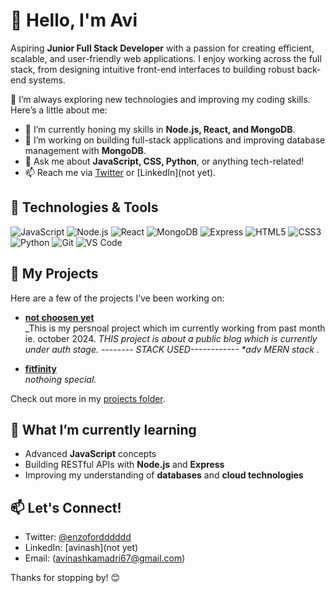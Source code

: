 # 👋 Hello, I'm Avi

Aspiring **Junior Full Stack Developer** with a passion for creating efficient, scalable, and user-friendly web applications. I enjoy working across the full stack, from designing intuitive front-end interfaces to building robust back-end systems. 

🚀 I’m always exploring new technologies and improving my coding skills. Here’s a little about me:

- 🌱 I’m currently honing my skills in **Node.js, React, and MongoDB**.
- 🔭 I’m working on building full-stack applications and improving database management with **MongoDB**.
- 💬 Ask me about **JavaScript, CSS, Python**, or anything tech-related!
- 📫 Reach me via [Twitter](https://twitter.com/enzofordddddd) or [LinkedIn](not yet).
  
## 🔧 Technologies & Tools
![JavaScript](https://img.shields.io/badge/-JavaScript-black?style=flat-square&logo=javascript)
![Node.js](https://img.shields.io/badge/-Node.js-black?style=flat-square&logo=node.js)
![React](https://img.shields.io/badge/-React-black?style=flat-square&logo=react)
![MongoDB](https://img.shields.io/badge/-MongoDB-black?style=flat-square&logo=mongodb)
![Express](https://img.shields.io/badge/-Express-black?style=flat-square&logo=express)
![HTML5](https://img.shields.io/badge/-HTML5-black?style=flat-square&logo=html5)
![CSS3](https://img.shields.io/badge/-CSS3-black?style=flat-square&logo=css3)
![Python](https://img.shields.io/badge/-Python-black?style=flat-square&logo=python)
![Git](https://img.shields.io/badge/-Git-black?style=flat-square&logo=git)
![VS Code](https://img.shields.io/badge/-VS%20Code-black?style=flat-square&logo=visual-studio-code)

## 📂 My Projects
Here are a few of the projects I’ve been working on:

- **[not choosen yet](github-link-to-project)**  
  _This is my persnoal project which im currently working from past month ie. october 2024.
  _THIS project is about a public blog which is currently under auth stage.
  -------- STACK USED------------
  *adv MERN stack ._
  
- **[fitfinity](github-link-to-project)**  
  _nothoing special._

Check out more in my [projects folder](https://github.com/avikkk19/pages/projects).

## 🌟 What I’m currently learning
- Advanced **JavaScript** concepts
- Building RESTful APIs with **Node.js** and **Express**
- Improving my understanding of **databases** and **cloud technologies**

## 📫 Let's Connect!
- Twitter: [@enzofordddddd](https://twitter.com/enzofordddddd)
- LinkedIn: [avinash](not yet)
- Email: (avinashkamadri67@gmail.com)

Thanks for stopping by! 😊
